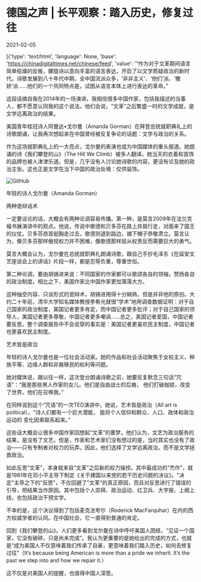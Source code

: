# 德国之声 | 长平观察：踏入历史，修复过往

2021-02-05

[{'type': 'text/html', 'language': None, 'base': 'https://chinadigitaltimes.net/chinese/feed', 'value': '“作为对于文革期间语言简单枯燥的反叛，朦胧诗以意向丰富的语言表达，开启了以文学质疑政治的新时代。诗歌发展到八十年代中期，全中国流派众多，‘非非主义’、‘他们’派、‘撒娇’派……他们的一个共同特点是，试图从语言本体上进行表达的革命。”

这段话摘自我在2014年的一场演讲。我相信很多中国作家，包括我描述的当事人，都不愿意认同我的这个说法。他们会说，“文革”之后繁盛一时的文学成就，是文学远离政治的结果。

美国青年桂冠诗人阿曼达•戈尔曼（Amanda Gorman）在拜登总统就职典礼上的诗歌朗诵，让我再次想起来在中国曾经被反复争论的话题：文学与政治的关系。

作为这场就职典礼上的一大亮点，戈尔曼的表演也成为中国媒体的重头报道。她朗诵的诗《我们攀登的山》（The Hill We Climb）被多人翻译。她当天的衣着和首饰的品牌也被人津津乐道。但是，几乎没有人讨论她诗歌的内容，更没有论及她的政治主张。这也正是文学在当下中国的政治处境：仅供装饰。

![GitHub](https://chinadigitaltimes.net/chinese/files/2021/02/post-662375-601d16b25401e.)

年轻的诗人戈尔曼（Amanda Gorman）

两种诡辩话术

一定要谈论的话，大概会有两种论调容易传播。第一种，是莫言2009年在法兰克福书展演讲中的观点。他说，传说中歌德和贝多芬在路上并肩行走，对面来了国王的仪仗。贝多芬昂首挺胸走过去，歌德则退到路边，摘下帽子恭敬肃立。莫言认为，像贝多芬那样傲视权力并不困难，像歌德那样屈从权贵反而需要巨大的勇气。

莫言大概会认为，戈尔曼在总统就职典礼朗诵诗歌，跟自己手抄毛泽东《在延安文艺座谈会上的讲话》片段一样，都是忍辱负重，尊重世俗。

第二种论调，要由胡锡进来说：不同国家的作家都可以歌颂各自的领袖，赞扬各自的政治制度。相比之下，美国作家比中国作家更加落落大方。

这种抽空内容、只谈形式的诡辩术，胡锡进用得十分娴熟，但是并非他的原创。大约二十年前，清华大学知名媒体教授李希光就很“学术”地用调查数据证明：对于自己国家的政治制度，美国记者更多肯定，而中国记者更多批评；对于自己国家的领导人，美国记者更多尊敬，中国记者更多嘲讽……总之，美国记者爱国，中国记者要反思。整个调查报告中不会说穿的事实是：美国记者更喜欢民主制度，中国记者也更喜欢民主制度。

艺术皆是政治

年轻的诗人戈尔曼也是一位社会活动家。她的作品和社会活动聚焦于女权主义、种族平等、边缘人群和非裔移民的权利等问题。

她对媒体说，跟以往一样，这次登台朗诵诗歌之前，她要反复默念三句话“咒语”：“我是那些黑人作家的女儿。他们是自由战士的后裔， 他们打破枷锁，改变了世界。他们在召唤我。”

在同样说到这个“咒语”的一次TED演讲中，她说，艺术皆是政治（All art is political）。“诗人们都有一个巨大潜能， 能将个人信仰和群众、人口、政体和政治运动的 变化因素联系起来。”

这些话大概会让很多中国作家回想起“文革”的噩梦。他们认为，文艺为政治服务的结果，是没有了文艺。但是，作家和艺术家们没有想过的是，当时其实也没有了政治——只有专制者对权力的玩弄。因此，他们选择了文学远离政治，而不是文学拯救政治。

如此反思“文革”，本身就来自“文革”之后新的权力操控。其中最成功的“杰作”，就是1981年在邓小平主导下制定《关于建国以来党的若干历史问题的决议》。&quot;决定&quot;主导之下的&quot;反思&quot;，不仅回避了&quot;文革&quot;的真正原因，而且对反思进行了错误的引导，把结果当作原因。其中包括个人崇拜、政治运动、红卫兵、大字报、上纲上线，也包括政治干预文学。

不幸的是，这个决议得到了包括麦克法夸尔（Roderick MacFarquhar）在内的西方权威学者的认同。在中国社会，它一直得到普通的肯定。

回到《我们攀登的山》。人们更多看到戈尔曼在诗中呼吁美国人团结，“见证一个国家，它没有破碎，只是尚未完成”。我认为更重要的是她给出的完成的方式，也就是“成为美国人不仅意味着我们传承了自豪，更意味着我们踏入历史，如何去修复过往”（It’s because being American is more than a pride we inherit. It’s the past we step into and how we repair it.）

这不仅是对美国人的提醒，也值得中国人深思。


